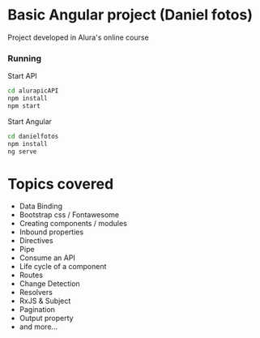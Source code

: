 # Basic Angular project (Daniel fotos)

Project developed in Alura's online course


### Running

Start API

```sh
cd alurapicAPI
npm install
npm start
```

Start Angular 

```sh
cd danielfotos
npm install
ng serve
```


# Topics covered

- Data Binding
- Bootstrap css / Fontawesome
- Creating components / modules
- Inbound properties  
- Directives
- Pipe
- Consume an API
- Life cycle of a component
- Routes
- Change Detection
- Resolvers 
- RxJS & Subject 
- Pagination 
- Output property
- and more...

